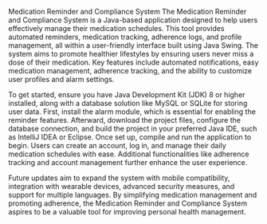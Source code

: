 Medication Reminder and Compliance System
The Medication Reminder and Compliance System is a Java-based application designed to help users effectively manage their medication schedules. This tool provides automated reminders, medication tracking, adherence logs, and profile management, all within a user-friendly interface built using Java Swing. The system aims to promote healthier lifestyles by ensuring users never miss a dose of their medication. Key features include automated notifications, easy medication management, adherence tracking, and the ability to customize user profiles and alarm settings.

To get started, ensure you have Java Development Kit (JDK) 8 or higher installed, along with a database solution like MySQL or SQLite for storing user data. First, install the alarm module, which is essential for enabling the reminder features. Afterward, download the project files, configure the database connection, and build the project in your preferred Java IDE, such as IntelliJ IDEA or Eclipse. Once set up, compile and run the application to begin. Users can create an account, log in, and manage their daily medication schedules with ease. Additional functionalities like adherence tracking and account management further enhance the user experience.

Future updates aim to expand the system with mobile compatibility, integration with wearable devices, advanced security measures, and support for multiple languages. By simplifying medication management and promoting adherence, the Medication Reminder and Compliance System aspires to be a valuable tool for improving personal health management.


